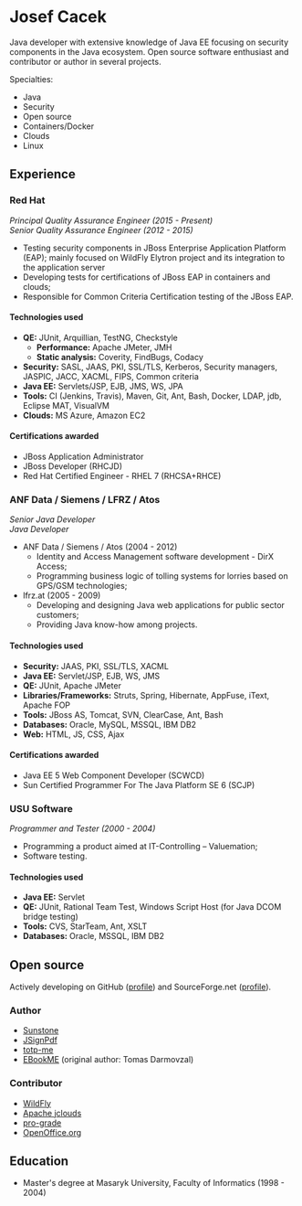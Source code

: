 # Josef Cacek

Java developer with extensive knowledge of Java EE focusing on security components in the Java ecosystem. Open source software enthusiast and contributor or author in several projects.

Specialties: 
* Java
* Security 
* Open source 
* Containers/Docker
* Clouds
* Linux 

## Experience

### Red Hat 

*Principal Quality Assurance Engineer (2015 - Present)*  
*Senior Quality Assurance Engineer (2012 - 2015)*

* Testing security components in JBoss Enterprise Application Platform (EAP); mainly focused on WildFly Elytron project and its integration to the application server
* Developing tests for certifications of JBoss EAP in containers and clouds;
* Responsible for Common Criteria Certification testing of the JBoss EAP.

#### Technologies used

* **QE:** JUnit, Arquillian, TestNG, Checkstyle
  * **Performance:** Apache JMeter, JMH
  * **Static analysis:** Coverity, FindBugs, Codacy
* **Security:** SASL, JAAS, PKI, SSL/TLS, Kerberos, Security managers, JASPIC, JACC, XACML, FIPS, Common criteria
* **Java EE:** Servlets/JSP, EJB, JMS, WS, JPA
* **Tools:** CI (Jenkins, Travis), Maven, Git, Ant, Bash, Docker, LDAP, jdb, Eclipse MAT, VisualVM
* **Clouds:** MS Azure, Amazon EC2

#### Certifications awarded

* JBoss Application Administrator
* JBoss Developer (RHCJD)
* Red Hat Certified Engineer - RHEL 7 (RHCSA+RHCE)

### ANF Data / Siemens / LFRZ / Atos

*Senior Java Developer*  
*Java Developer*

* ANF Data / Siemens / Atos (2004 - 2012)
  * Identity and Access Management software development - DirX Access;
  * Programming business logic of tolling systems for lorries based on GPS/GSM technologies;
* lfrz.at (2005 - 2009)
  * Developing and designing Java web applications for public sector customers;
  * Providing Java know-how among projects.

#### Technologies used

* **Security:** JAAS, PKI, SSL/TLS, XACML
* **Java EE:** Servlet/JSP, EJB, WS, JMS
* **QE:** JUnit, Apache JMeter
* **Libraries/Frameworks:** Struts, Spring, Hibernate, AppFuse, iText, Apache FOP
* **Tools:** JBoss AS, Tomcat, SVN, ClearCase, Ant, Bash
* **Databases:** Oracle, MySQL, MSSQL, IBM DB2
* **Web:** HTML, JS, CSS, Ajax

#### Certifications awarded

* Java EE 5 Web Component Developer (SCWCD)
* Sun Certified Programmer For The Java Platform SE 6 (SCJP)

###  USU Software

*Programmer and Tester (2000 - 2004)*

* Programming a product aimed at IT-Controlling – Valuemation;
* Software testing.

#### Technologies used

* **Java EE:** Servlet
* **QE:** JUnit, Rational Team Test, Windows Script Host (for Java DCOM bridge testing)
* **Tools:** CVS, StarTeam, Ant, XSLT
* **Databases:** Oracle, MSSQL, IBM DB2

## Open source

Actively developing on GitHub ([profile](https://github.com/kwart)) and SourceForge.net ([profile](https://sourceforge.net/u/kwart/profile/)).

### Author
* [Sunstone](https://github.com/wildfly-extras/sunstone/)
* [JSignPdf](http://jsignpdf.sourceforge.net/)
* [totp-me](http://totpme.sourceforge.net/)
* [EBookME](http://ebookme.sourceforge.net/) (original author: Tomas Darmovzal)

### Contributor
* [WildFly](http://wildfly.org/)
* [Apache jclouds](http://jclouds.apache.org/)
* [pro-grade](http://pro-grade.sourceforge.net/)
* [OpenOffice.org](http://www.openoffice.org/)

## Education

* Master's degree at Masaryk University, Faculty of Informatics (1998 - 2004)
